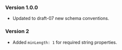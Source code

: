 ### Version 1.0.0
 - Updated to draft-07 new schema conventions.

### Version 2
 - Added `minLength: 1` for required string properties.